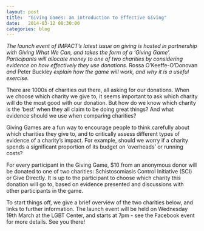 ```yaml
---
layout: post
title:  "Giving Games: an introduction to Effective Giving"
date:   2014-03-12 08:30:00
categories: blog
---
```

*The launch event of IMPACT’s latest issue on giving is hosted in partnership with Giving What We Can, and takes the form of a ‘Giving Game’. Participants will allocate money to one of two charities by considering evidence on how effectively they use donations.*  Rossa O’Keeffe-O’Donovan *and* Peter Buckley *explain how the game will work, and why it is a useful exercise.*

There are 1000s of charities out there, all asking for our donations. When we choose which charity we give to, it seems important to ask which charity will do the most good with our donation. But how do we know which charity is the ‘best’ when they all claim to be doing great things? And what evidence should we use when comparing charities?  

Giving Games are a fun way to encourage people to think carefully about which charities they give to, and to critically assess different types of evidence of a charity’s impact. For example, should we worry if a charity spends a significant proportion of its budget on ‘overheads’ or running costs?

For every participant in the Giving Game, $10 from an anonymous donor will be donated to one of two charities: Schistosomiasis Control Initiative (SCI) or Give Directly. It is up to the participant to choose which charity this donation will go to, based on evidence presented and discussions with other participants in the game. 

To start things off, we give a brief overview of the two charities below, and links to further information. The launch event will be held on Wednesday 19th March at the LGBT Center, and starts at 7pm - see the Facebook event for more details. See you there!
